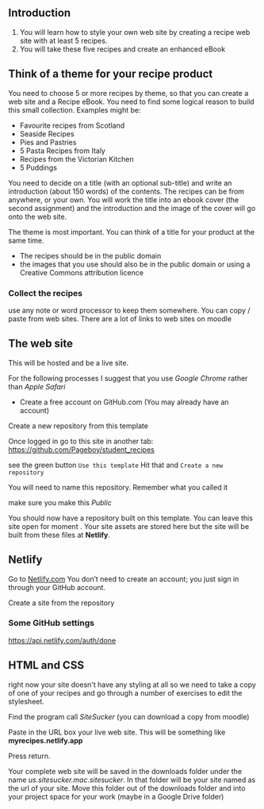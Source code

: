 ## Introduction

1. You will learn how to style your own web site by creating a recipe web site with at least 5 recipes.
2. You will take these five recipes and create an enhanced eBook

## Think of a theme for your recipe product

You need to choose 5 or more recipes by theme, so that you can create a web site and a Recipe eBook. You need to find some logical reason to build this small collection. Examples might be:

- Favourite recipes from Scotland
- Seaside Recipes
- Pies and Pastries
- 5 Pasta Recipes from Italy
- Recipes from the Victorian Kitchen
- 5 Puddings

You need to decide on a title (with an optional sub-title) and write an introduction (about 150 words) of the contents. The recipes can be from anywhere, or your own. You will work the title into an ebook cover (the second assignment) and the introduction and the image of the cover will go onto the web site. 

The theme is most important. You can think of a title for your product at the same time.

- The recipes should be in the public domain
- the images that you use should also be in the public domain or using a Creative Commons attribution licence

### Collect the recipes 
use any note or word processor to keep them somewhere. You can copy / paste from web sites.
There are a lot of links to web sites on moodle

## The web site
This will be hosted and be a live site.

For the following processes I suggest that you use *Google Chrome* rather than *Apple Safari*

- Create a free account on GitHub.com (You may already have an account)

Create a new repository from this template

Once logged in go to this site in another tab: https://github.com/Pageboy/student_recipes

see the green button `Use this template` Hit that and `Create a new repository`

You will need to name this repository. Remember what you called it

make sure you make this *Public*

You should now have a repository built on this template. You can leave this site open for moment . Your site assets are stored here but the site will be built from these files at **Netlify**.

## Netlify

Go to [Netlify.com](https://www.netlify.com) You don’t need to create an account; you just sign in through your GitHub account. 

Create a site from the repository



### Some GitHub settings

https://api.netlify.com/auth/done


## HTML and CSS

right now your site doesn't have any styling at all so we need to take a copy of one of  your recipes and  go through a number of exercises to edit the stylesheet.

Find the program call *SiteSucker* (you can download a copy from moodle)

Paste in the URL box your live web site. This will be something like **myrecipes.netlify.app**

Press return.

Your complete web site will be saved in the downloads folder under the name *us.sitesucker.mac.sitesucker*. In that folder will be your site named as the url of your site. Move this folder out of the downloads folder and into your project space for your work (maybe in a Google Drive folder)



